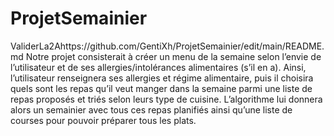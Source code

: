 # ProjetSemainier
ValiderLa2Ahttps://github.com/GentiXh/ProjetSemainier/edit/main/README.md
Notre projet consisterait à créer un menu de la semaine selon l’envie de l’utilisateur et de ses allergies/intolérances alimentaires (s’il en a).
Ainsi, l’utilisateur renseignera ses allergies et régime alimentaire, puis il choisira quels sont les repas qu’il veut manger dans la semaine parmi une liste de repas proposés et triés selon leurs type de cuisine. L’algorithme lui donnera alors un semainier avec tous ces repas planifiés ainsi qu’une liste de courses pour pouvoir préparer tous les plats.
